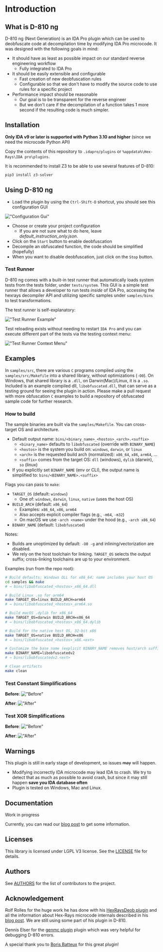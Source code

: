 # Introduction

## What is D-810 ng

D-810 ng (Next Generation) is an IDA Pro plugin which can be used to deobfuscate code at decompilation time by modifying IDA Pro microcode.
It was designed with the following goals in mind:

* It should have as least as possible impact on our standard reverse engineering workflow
  * Fully integrated to IDA Pro
* It should be easily extensible and configurable
  * Fast creation of new deobfuscation rules
  * Configurable so that we don't have to modify the source code to use rules for a specific project
* Performance impact should be reasonable
  * Our goal is to be transparent for the reverse engineer
  * But we don't care if the decompilation of a function takes 1 more second if the resulting code is much simpler.

## Installation

**Only IDA v9 or later is supported with Python 3.10 and higher** (since we need the microcode Python API)

Copy the contents of this repository to `.idapro/plugins` or `%appdata%\Hex-Rays\IDA pro\plugins`.

It is recommended to install Z3 to be able to use several features of D-810:

```bash
pip3 install z3-solver
```

## Using D-810 ng

* Load the plugin by using the `Ctrl-Shift-D` shortcut, you should see this configuration GUI

!["Configuration Gui"](./docs/source/images/gui_plugin_configuration.png "Configuration GUI")

* Choose or create your project configuration
  * If you are not sure what to do here, leave *default_instruction_only.json*.
* Click on the `Start` button to enable deobfuscation
* Decompile an obfuscated function, the code should be simplified (hopefully)
* When you want to disable deobfuscation, just click on the `Stop` button.

### Test Runner

D-810 ng comes with a built-in test runner that automatically loads system tests from the tests folder, under `tests/system`. This GUI is a simple test runner that allows a developer to run tests *inside* of IDA Pro, accessing the hexrays decompiler API and utilizing specific samples under `samples/bins` to test transformations.

The test runner is self-explanatory:

!["Test Runner Example"](./docs/source/images/test_runner_example-01.png "Test Runner Example")

Test reloading exists without needing to restart `IDA Pro` and you can execute different part of the tests via the testing context menu:

!["Test Runner Context Menu"](./docs/source/images/test_runner_example-ctx-menu.png "Test Runner Context Menu")

## Examples

In `samples/src`, there are various `C` programs compiled using the `samples/src/Makefile` into a shared library, without optimizations (`-O0`). On Windows, that shared library is a `.dll`, on Darwin(Mac)/Linux, it is a `.so`. Included is an example compiled dll, `libobfuscated.dll`, that can serve as a testing ground for seeing the plugin in action. Please make a pull request with more obfuscation `C` examples to build a repository of obfuscated sample code for further research.

### How to build

The sample binaries are built via the `samples/Makefile`. You can cross-target OS and architecture.

* Default output name: `bins/<binary_name>_<hostos>_<arch>.<suffix>`
  * `<binary_name>` defaults to `libobfuscated` (override with `BINARY_NAME`)
  * `<hostos>` is the system you build on: `windows`, `darwin`, or `linux`
  * `<arch>` is the requested build arch (normalized): `x86_64`, `x86`, `arm64`, …
  * `<suffix>` comes from the target OS: `dll` (windows), `dylib` (darwin), `so` (linux)
* If you explicitly set `BINARY_NAME` (env or CLI), the output name is simplified to: `bins/<BINARY_NAME>.<suffix>`

Flags you can pass to `make`:

* `TARGET_OS` (default: `windows`)
  * One of: `windows`, `darwin`, `linux`, `native` (uses the host OS)
* `BUILD_ARCH` (default: `x86_64`)
  * Examples: `x86_64`, `x86`, `arm64`
  * Also accepts explicit compiler flags (e.g., `-m64`, `-m32`)
  * On macOS we use `-arch <name>` under the hood (e.g., `-arch x86_64`)
* `BINARY_NAME` (default: `libobfuscated`)

Notes:

* Builds are unoptimized by default: `-O0 -g` and inlining/vectorization are disabled.
* We rely on the host toolchain for linking. `TARGET_OS` selects the output suffix; cross-linking toolchains are up to your environment.

Examples (run from the repo root):

```bash
# Build defaults: Windows DLL for x86_64; name includes your host OS
cd samples && make
# → bins/libobfuscated_<hostos>_x86_64.dll

# Build Linux .so for arm64
make TARGET_OS=linux BUILD_ARCH=arm64
# → bins/libobfuscated_<hostos>_arm64.so

# Build macOS .dylib for x86_64
make TARGET_OS=darwin BUILD_ARCH=x86_64
# → bins/libobfuscated_<hostos>_x86_64.dylib

# Build for the native host OS, 32-bit x86
make TARGET_OS=native BUILD_ARCH=x86
# → bins/libobfuscated_<hostos>_x86.<ext>

# Customize the base name (explicit BINARY_NAME removes host/arch suffixes)
make BINARY_NAME=libobfuscatedv2
# → bins/libobfuscatedv2.<ext>

# Clean artifacts
make clean
```

### Test Constant Simplifications

**Before**: !["Before"](./docs/source/images/test_cst_simplification_before.png "Before Plugin")

**After**: !["After"](./docs/source/images/test_cst_simplification_after.png "After Plugin")

### Test XOR Simplifications

**Before**: !["Before"](./docs/source/images/test_xor_before.png "Before Plugin")

**After**: !["After"](./docs/source/images/test_xor_after.png "After Plugin")

## Warnings

This plugin is still in early stage of development, so issues ~~may~~ will happen.

* Modifying incorrectly IDA microcode may lead IDA to crash. We try to detect that as much as possible to avoid crash, but since it may still happen **save you IDA database often**
* Plugin is tested on Windows, Mac and Linux.

## Documentation

Work in progress

Currently, you can read our [blog post](https://eshard.com/posts/) to get some information.

## Licenses

This library is licensed under LGPL V3 license. See the [LICENSE](LICENSE) file for details.

## Authors

See [AUTHORS](AUTHORS.md) for the list of contributors to the project.

## Acknowledgement

Rolf Rolles for the huge work he has done with his [HexRaysDeob plugin](https://github.com/RolfRolles/HexRaysDeob) and all the information about Hex-Rays microcode internals described in his [blog post](https://www.hex-rays.com/blog/hex-rays-microcode-api-vs-obfuscating-compiler/). We are still using some part of his plugin in D-810.

Dennis Elser for the [genmc plugin](https://github.com/patois/genmc) plugin which was very helpful for debugging D-810 errors.

A special thank you to [Boris Batteux](https://gitlab.com/borisbatteux) for this great plugin!

